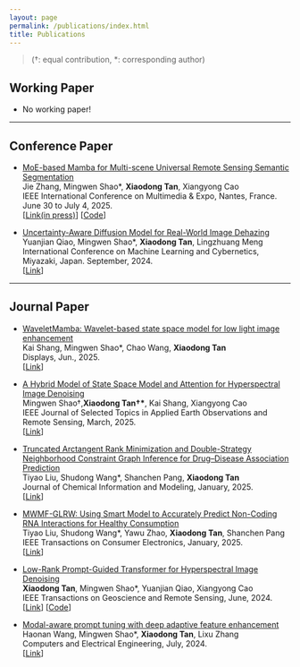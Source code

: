 ```yaml
---
layout: page
permalink: /publications/index.html
title: Publications
---
```


> (†: equal contribution, *: corresponding author)

## Working Paper

- No working paper!

---
## Conference Paper

- [MoE-based Mamba for Multi-scene Universal Remote Sensing Semantic Segmentation](in_press)<br>Jie Zhang, Mingwen Shao\*, **Xiaodong Tan**, Xiangyong Cao<br>IEEE International Conference on Multimedia & Expo, Nantes, France. June 30 to July 4, 2025.<br>\[[Link(in press)](in_press)\] \[[Code](https://github.com/quanquans931225/MoE-SegMamba)\]

- [Uncertainty-Aware Diffusion Model for Real-World Image Dehazing](https://ieeexplore.ieee.org/document/10935007)<br>Yuanjian Qiao, Mingwen Shao\*, **Xiaodong Tan**, Lingzhuang Meng<br>International Conference on Machine Learning and Cybernetics, Miyazaki, Japan. September, 2024.<br>\[[Link](https://ieeexplore.ieee.org/document/10935007)\]

---
## Journal Paper

- [WaveletMamba: Wavelet-based state space model for low light image enhancement](https://www.sciencedirect.com/science/article/abs/pii/S0141938225001374)<br>Kai Shang, Mingwen Shao\*, Chao Wang, **Xiaodong Tan**<br>Displays, Jun., 2025.<br>\[[Link](https://www.sciencedirect.com/science/article/abs/pii/S0141938225001374)\]

- [A Hybrid Model of State Space Model and Attention for Hyperspectral Image Denoising](https://ieeexplore.ieee.org/abstract/document/10945605/)<br>Mingwen Shao†,**Xiaodong Tan†\***, Kai Shang, Xiangyong Cao<br>IEEE Journal of Selected Topics in Applied Earth Observations and Remote Sensing, March, 2025.<br>\[[Link](https://ieeexplore.ieee.org/abstract/document/10945605/)\]

- [Truncated Arctangent Rank Minimization and Double-Strategy Neighborhood Constraint Graph Inference for Drug–Disease Association Prediction](https://pubs.acs.org/doi/abs/10.1021/acs.jcim.4c02276)<br>Tiyao Liu, Shudong Wang\*, Shanchen Pang, **Xiaodong Tan**<br>Journal of Chemical Information and Modeling, January, 2025. <br>\[[Link](https://pubs.acs.org/doi/abs/10.1021/acs.jcim.4c02276)\]

- [MWMF-GLRW: Using Smart Model to Accurately Predict Non-Coding RNA Interactions for Healthy Consumption](https://ieeexplore.ieee.org/abstract/document/10829811/)<br>Tiyao Liu, Shudong Wang\*, Yawu Zhao, **Xiaodong Tan**, Shanchen Pang<br>IEEE Transactions on Consumer Electronics, January, 2025.<br>\[[Link](https://ieeexplore.ieee.org/abstract/document/10829811/)\]

- [Low-Rank Prompt-Guided Transformer for Hyperspectral Image Denoising](https://ieeexplore.ieee.org/document/10557690)<br>**Xiaodong Tan**, Mingwen Shao\*, Yuanjian Qiao, Xiangyong Cao<br>IEEE Transactions on Geoscience and Remote Sensing, June, 2024.<br>\[[Link](https://ieeexplore.ieee.org/document/10557690)\] \[[Code](https://github.com/hsiaotung-tan/HyLoRa)\]

- [Modal-aware prompt tuning with deep adaptive feature enhancement](https://www.sciencedirect.com/science/article/pii/S0045790624001988)<br>Haonan Wang, Mingwen Shao\*, **Xiaodong Tan**, Lixu Zhang<br>Computers and Electrical Engineering, July, 2024.<br>\[[Link](https://www.sciencedirect.com/science/article/pii/S0045790624001988)\]
